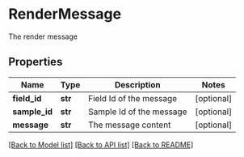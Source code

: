 # RenderMessage

The render message

## Properties
Name | Type | Description | Notes
------------ | ------------- | ------------- | -------------
**field_id** | **str** | Field Id of the message | [optional] 
**sample_id** | **str** | Sample Id of the message | [optional] 
**message** | **str** | The message content | [optional] 

[[Back to Model list]](../README.md#documentation-for-models) [[Back to API list]](../README.md#documentation-for-api-endpoints) [[Back to README]](../README.md)


